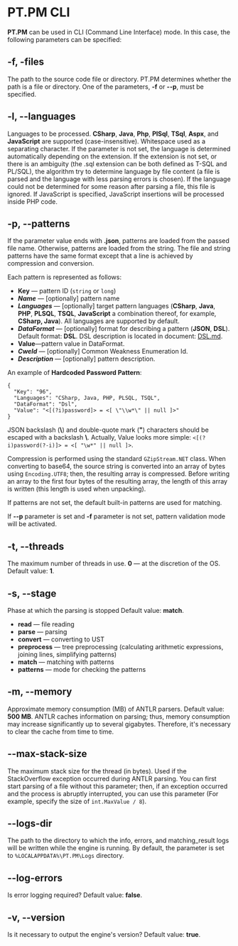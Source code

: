 # PT.PM CLI

**PT.PM** can be used in CLI (Command Line Interface) mode. In this
case, the following parameters can be specified:

## -f, -files

The path to the source code file or directory. PT.PM determines whether
the path is a file or directory. One of the parameters, **-f** or
**--p**, must be specified.

## -l, --languages

Languages to be processed. **CSharp**, **Java**, **Php**, **PlSql**,
**TSql**, **Aspx**, and **JavaScript** are supported (case-insensitive).
Whitespace used as a separating character. If the parameter is not
set, the language is determined automatically depending on the
extension. If the extension is not set, or there is an ambiguity (the
.sql extension can be both defined as T-SQL and PL/SQL), the algorithm
try to determine language by file content (a file is parsed and the
language with less parsing errors is chosen). If the language could not
be determined for some reason after parsing a file, this file is
ignored. If JavaScript is specified, JavaScript insertions will be
processed inside PHP code.

## -p, --patterns

If the parameter value ends with **.json**, patterns are loaded from the
passed file name. Otherwise, patterns are loaded from the string. The file
and string patterns have the same format except that a line is achieved by
compression and conversion.

Each pattern is represented as follows:
* **Key** — pattern ID (`string` or `long`)
* ***Name*** — \[optionally\] pattern name
* ***Languages*** — \[optionally\] target pattern languages (**CSharp**,
**Java**, **PHP**, **PLSQL**, **TSQL**, **JavaScript** a combination
thereof, for example, **CSharp, Java**). All languages are supported
by default.
* ***DataFormat*** — \[optionally\] format for describing a 
pattern (**JSON**, **DSL**). Default format: **DSL**.
DSL description is located in document: [DSL.md](DSL.md).
* **Value**—pattern value in DataFormat.
* ***CweId*** — \[optionally\] Common Weakness Enumeration Id.
* ***Description*** — \[optionally\] pattern description.

An example of **Hardcoded Password Pattern**:

    {
      "Key": "96",
      "Languages": "CSharp, Java, PHP, PLSQL, TSQL",
      "DataFormat": "Dsl",
      "Value": "<[(?i)password]> = <[ \"\\w*\" || null ]>" 
    }

JSON backslash (**\\**) and double-quote mark (**"**) characters should be
escaped with a backslash **\\**. Actually, Value looks more simple:
`<[(?i)password(?-i)]> = <[ "\w*" || null ]>`.

Compression is performed using the standard `GZipStream.NET` class. When
converting to base64, the source string is converted into an array of
bytes using `Encoding.UTF8`; then, the resulting array is compressed.
Before writing an array to the first four bytes of the resulting array,
the length of this array is written (this length is used when
unpacking).

If patterns are not set, the default built-in patterns are used for
matching.

If **--p** parameter is set and **-f** parameter is not set,
pattern validation mode will be activated.

## -t, --threads

The maximum number of threads in use. **0** — at the discretion of the OS.
Default value: **1**.

## -s, --stage

Phase at which the parsing is stopped Default value: **match**.

* **read** — file reading
* **parse** — parsing
* **convert** — converting to UST
* **preprocess** — tree preprocessing (calculating arithmetic
    expressions, joining lines, simplifying patterns)
* **match** — matching with patterns
* **patterns** — mode for checking the patterns

## -m, --memory

Approximate memory consumption (MB) of ANTLR parsers. Default value:
**500 MB**. ANTLR сaches information on parsing; thus, memory
consumption may increase significantly up to several gigabytes.
Therefore, it's necessary to clear the cache from time to time.

## --max-stack-size

The maximum stack size for the thread (in bytes). Used if the StackOverflow
exception occurred during ANTLR parsing. You can first start parsing of
a file without this parameter; then, if an exception occurred and the
process is abruptly interrupted, you can use this parameter (For
example, specify the size of `int.MaxValue / 8`).

## --logs-dir

The path to the directory to which the info, errors, and
matching\_result logs will be written while the engine is running. By
default, the parameter is set to `%LOCALAPPDATA%\PT.PM\Logs` directory.

## --log-errors

Is error logging required? Default value: **false**.

## -v, --version

Is it necessary to output the engine's version? Default value: **true**.
